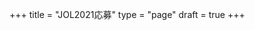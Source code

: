 +++
title = "JOL2021応募"
type = "page"
draft = true
+++

<!-- ### 受験料の支払い {#header-pay}

1. 以下のリンクから受験料支払い用のサイトにアクセス
1. 「日本言語学オリンピック2021受験料」をカートに入れる
1. 注文画面へ進む
1. {{< icon "exclamation-triangle text-muted" "お客様情報を入力・支払い" >}}
1. 本ページ一番上で確認(反映に少し時間がかかります) -->

<!-- <div class="mb-4" id="app-pay"><a class='btn btn-template-main' href="https://iolingjapan.stores.jp/items/5f8bb7180850a00ec7c6a0bd" target="_blank">受験料の支払いに進む</a></div> -->

<!-- ### 受験料の支払い {#desc-pay}

- 受験料の支払いには Stores というサービスを利用します．支払いに関してご不明点の点がある場合は一度[Stores のよくある質問](https://faq.stores.jp/hc/ja)をご覧いただき，それでもご不明な点がありましたら当委員会にお問合せください．
- 受験料の支払いは商品を購入するという形で行っていただくことになります．システム上の都合で送料の表示がありますが，受験料の支払いに際して受験票などを発送することはありません．その他 Stores からの通知メールなどの文言が適さない場合があるかもしれませんがご容赦ください．
- 領収書の発行は Stores からの購入完了メールをもって代わりといたします．二重発行になってしまいますので別途発行はいたしません．
- 当委員会は受験料支払いの際にご入力いただくお客様情報のメールアドレスを受験者情報のメールアドレスと照合することでどの応募者が受験料を支払ったのか判別します．受験料支払いの際，お客様情報のメールアドレスを受験者情報のメールアドレスと異なるもので登録した場合，受験料を支払ったのがどの応募者なのか判別ができません．異なるメールアドレスを用いた場合でも，お問合せいただければ注文番号やお客様情報の一部を用いて照合いたしますが，確認が取れない可能性もありますので支払いの際はメールアドレスを何度かご確認いただくようお願いいたします．
- 当委員会が応募者からの受験料支払いを確認すると，本ページ一番上の「受験料の支払い」に{{< icon "check-circle success" "緑色のチェックアイコン" >}}が表示されます．確認には多少の時間がかかりますが，受験料の支払いが完了してから3日以上経過してもなお「受験料の支払い」の表示が更新されない場合は当委員会にお問合せください．{{< icon "exclamation-triangle text-muted" "表示" >}}が変更されないからと再度受験料を支払うと二重振込になってしまいます．支払いが完了した場合は Stores から通知メールが届きますので，そちらでもって支払いが完了したかどうかを確かめ，本ページはその支払いを当委員会が確認したか，を確かめることにお使いくださるようお願いいたします．
- Stores にて受験料支払いの際にご入力いただいた住所を賞状の発送の際に利用する予定です．JOL終了後，受賞者が本ページ上で住所の確認・変更ができるようにシステムを更新する予定です． -->